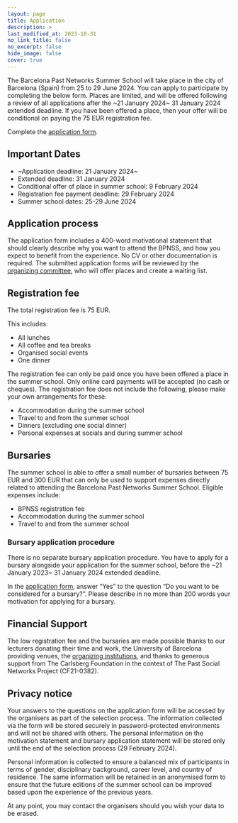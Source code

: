 ```yaml
---
layout: page
title: Application
description: >
last_modified_at: 2023-10-31
no_link_title: false 
no_excerpt: false 
hide_image: false
cover: true
---
```


The Barcelona Past Networks Summer School will take place in the city of Barcelona (Spain) from 25 to 29 June 2024. You can apply to participate by completing the below form. Places are limited, and will be offered following a review of all applications after the ~21 January 2024~ 31 January 2024 extended deadline. If you have been offered a place, then your offer will be conditional on paying the 75 EUR registration fee.

<!--Complete the [application form](/applicationform/).-->
Complete the [application form](https://docs.google.com/forms/d/e/1FAIpQLScRwiSxn8N7E7KRjwP2v8M1zaEqrbR5oXoBeUb0kbnP5AuZtg/viewform?usp=sf_link).


## Important Dates
* ~Application deadline: 21 January 2024~
* Extended deadline: 31 January 2024
* Conditional offer of place in summer school: 9 February 2024
* Registration fee payment deadline: 29 February 2024
* Summer school dates: 25-29 June 2024

## Application process
The application form includes a 400-word motivational statement that should clearly describe why you want to attend the BPNSS, and how you expect to benefit from the experience. No CV or other documentation is required. The submitted application forms will be reviewed by the [organizing committee](/team/#people), who will offer places and create a waiting list.

## Registration fee
The total registration fee is 75 EUR.

This includes:
* All lunches
* All coffee and tea breaks
* Organised social events
* One dinner

The registration fee can only be paid once you have been offered a place in the summer school. Only online card payments will be accepted (no cash or cheques).
The registration fee does not include the following, please make your own arrangements for these:
* Accommodation during the summer school
* Travel to and from the summer school
* Dinners (excluding one social dinner)
* Personal expenses at socials and during summer school

## Bursaries

The summer school is able to offer a small number of bursaries between 75 EUR and 300 EUR that can only be used to support expenses directly related to attending the Barcelona Past Networks Summer School. Eligible expenses include:
* BPNSS registration fee
* Accommodation during the summer school
* Travel to and from the summer school

### Bursary application procedure
There is no separate bursary application procedure. You have to apply for a bursary alongside your application for the summer school, before the ~21 January 2023~ 31 January 2024 extended deadline.

In the [application form](https://docs.google.com/forms/d/e/1FAIpQLScRwiSxn8N7E7KRjwP2v8M1zaEqrbR5oXoBeUb0kbnP5AuZtg/viewform?usp=sf_link), answer “Yes” to the question “Do you want to be considered for a bursary?”. 
Please describe in no more than 200 words your motivation for applying for a bursary.

## Financial Support

The low registration fee and the bursaries are made possible thanks to our lecturers donating their time and work, the University of Barcelona providing venues, the [organizing institutions](/team/#made-possible-thanks-to), and thanks to generous support from The Carlsberg Foundation in the context of The Past Social Networks Project (CF21-0382).

## Privacy notice
Your answers to the questions on the application form will be accessed by the organisers as part of the selection process. The information collected via the form will be stored securely in password-protected environments and will not be shared with others. The personal information on the motivation statement and bursary application statement will be stored only until the end of the selection process (29 February 2024). 

<!--A willingness to learn, as expressed in the motivational statement, is the primary criterion of evaluation.--> 
Personal information is collected to ensure a balanced mix of participants in terms of gender, disciplinary background, career level, and country of residence. The same information will be retained in an anonymised form to ensure that the future editions of the summer school can be improved based upon the experience of the previous years. 

At any point, you may contact the organisers should you wish your data to be erased.   

